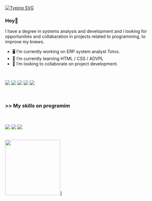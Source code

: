 ###

[![Typing SVG](https://readme-typing-svg.demolab.com?font=Fira+Code&weight=600&size=23&pause=1000&color=9B2AC0&width=435&lines=Welcome%2C+i'm+Let%C3%ADcia+Rocha+%F0%9F%91%BE)](https://git.io/typing-svg)

### Hey👋
I have a degree in systems analysis and development and i looking for opportunities and collabaration in projects related to programming, to improve my knews.
- 🖥️ I’m currently working on ERP system analyst Totvs.
- 🚀 I’m currently learning HTML / CSS / ADVPL
- 💜 I’m looking to collaborate on project development.

</br>

<div>
<a href="https://github.com/leehrocha">
  
  
[<img src="https://img.shields.io/badge/linkedin-%230077B5.svg?&style=for-the-badge&logo=linkedin&logoColor=white" />](https://www.linkedin.com/in/USERNAME/) 
[<img src="https://img.shields.io/badge/instagram-%23E4405F.svg?&style=for-the-badge&logo=instagram&logoColor=white">](https://www.instagram.com/USERNAME/) 
[<img src="https://img.shields.io/badge/TikTok-000000?style=for-the-badge&logo=tiktok&logoColor=white">](https://www.tiktok.com/USERNAME)
[<img src="https://img.shields.io/badge/twitter-%231DA1F2.svg?&style=for-the-badge&logo=twitter&logoColor=white" />](https://twitter.com/USERNAME)
[<img src="https://img.shields.io/badge/Discord-7289DA?style=for-the-badge&logo=discord&logoColor=white" />](https://discord.com/USERNAME)  
  
  </br> 
   <b> <h3> >> My skills on programim </h3> </b>
  </br>
  </br>
  
 
<img src="https://img.shields.io/badge/HTML5-E34F26?style=for-the-badge&logo=html5&logoColor=white" />
<img src="https://img.shields.io/badge/CSS-239120?&style=for-the-badge&logo=css3&logoColor=white" />
<img src="https://img.shields.io/badge/C%2B%2B-00599C?style=for-the-badge&logo=c%2B%2B&logoColor=white" />

  </br>
  </br>
  
<img height="180em" src="https://github-readme-stats.vercel.app/api?username=leehrocha&show_icons=true&theme=dracula&include_all_commits=true&count_private=true"/>]
</div>

</br> 




